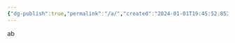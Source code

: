 ```yaml
---
{"dg-publish":true,"permalink":"/a/","created":"2024-01-01T19:45:52.852+08:00","updated":"2024-01-06T14:03:43.382+08:00"}
---
```


ab